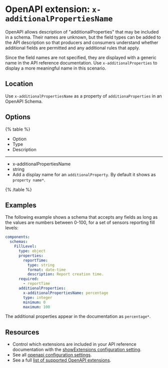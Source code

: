 # OpenAPI extension: `x-additionalPropertiesName`

OpenAPI allows description of "additionalProperties" that may be included in a schema.
Their names are unknown, but the field types can be added to the API description so that producers and consumers understand whether additional fields are permitted and any additional rules that apply.

Since the field names are not specified, they are displayed with a generic name in the API reference documentation.
Use `x-additionalProperties` to display a more meaningful name in this scenario.

## Location

Use `x-additionalPropertiesName` as a property of `additionaProperties` in an OpenAPI Schema.

## Options

{% table %}

- Option
- Type
- Description

---

- x-additionalPropertiesName
- string
- Add a display name for an `additionalProperty`.
  By default it shows as `property name*`.

{% /table %}

## Examples

The following example shows a schema that accepts any fields as long as the values are numbers between 0-100, for a set of sensors reporting fill levels:

```yaml
components:
  schemas:
    FillLevel:
      type: object
      properties:
        reportTime:
          type: string
          format: date-time
          description: Report creation time.
      required:
        - reportTime
      additionalProperties:
        x-additionalPropertiesName: percentage
        type: integer
        minimum: 0
        maximum: 100
```

The additional properties appear in the documentation as `percentage*`.

## Resources

- Control which extensions are included in your API reference documentation with the [showExtensions configuration setting](../../../config/openapi/show-extensions.md).
- See all [openapi configuration settings](../../../config/openapi/index.md).
- See a full [list of supported OpenAPI extensions](./index.md).

